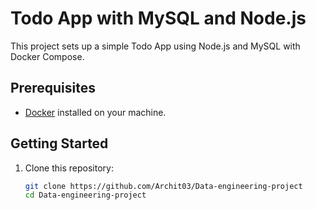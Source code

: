 # Todo App with MySQL and Node.js

This project sets up a simple Todo App using Node.js and MySQL with Docker Compose.

## Prerequisites

- [Docker](https://docs.docker.com/get-docker/) installed on your machine.

## Getting Started

1. Clone this repository:

   ```bash
   git clone https://github.com/Archit03/Data-engineering-project
   cd Data-engineering-project
